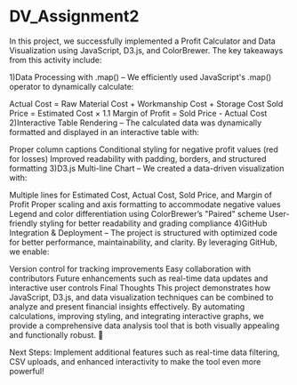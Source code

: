 # DV_Assignment2
In this project, we successfully implemented a Profit Calculator and Data Visualization using JavaScript, D3.js, and ColorBrewer. The key takeaways from this activity include:

1️)Data Processing with .map() – We efficiently used JavaScript's .map() operator to dynamically calculate:

Actual Cost = Raw Material Cost + Workmanship Cost + Storage Cost
Sold Price = Estimated Cost × 1.1
Margin of Profit = Sold Price - Actual Cost
2️)Interactive Table Rendering – The calculated data was dynamically formatted and displayed in an interactive table with:

Proper column captions
Conditional styling for negative profit values (red for losses)
Improved readability with padding, borders, and structured formatting
3️)D3.js Multi-line Chart – We created a data-driven visualization with:

Multiple lines for Estimated Cost, Actual Cost, Sold Price, and Margin of Profit
Proper scaling and axis formatting to accommodate negative values
Legend and color differentiation using ColorBrewer’s "Paired" scheme
User-friendly styling for better readability and grading compliance
4️)GitHub Integration & Deployment – The project is structured with optimized code for better performance, maintainability, and clarity. By leveraging GitHub, we enable:

Version control for tracking improvements
Easy collaboration with contributors
Future enhancements such as real-time data updates and interactive user controls
Final Thoughts
This project demonstrates how JavaScript, D3.js, and data visualization techniques can be combined to analyze and present financial insights effectively. By automating calculations, improving styling, and integrating interactive graphs, we provide a comprehensive data analysis tool that is both visually appealing and functionally robust. 🚀

Next Steps: Implement additional features such as real-time data filtering, CSV uploads, and enhanced interactivity to make the tool even more powerful!


